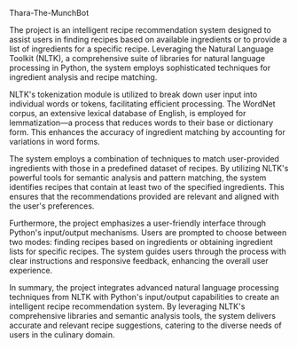 Thara-The-MunchBot

The project is an intelligent recipe recommendation system designed to assist users in finding recipes based on available ingredients or to provide a list of ingredients for a specific recipe. Leveraging the Natural Language Toolkit (NLTK), a comprehensive suite of libraries for natural language processing in Python, the system employs sophisticated techniques for ingredient analysis and recipe matching.

NLTK's tokenization module is utilized to break down user input into individual words or tokens, facilitating efficient processing. The WordNet corpus, an extensive lexical database of English, is employed for lemmatization—a process that reduces words to their base or dictionary form. This enhances the accuracy of ingredient matching by accounting for variations in word forms.

The system employs a combination of techniques to match user-provided ingredients with those in a predefined dataset of recipes. By utilizing NLTK's powerful tools for semantic analysis and pattern matching, the system identifies recipes that contain at least two of the specified ingredients. This ensures that the recommendations provided are relevant and aligned with the user's preferences.

Furthermore, the project emphasizes a user-friendly interface through Python's input/output mechanisms. Users are prompted to choose between two modes: finding recipes based on ingredients or obtaining ingredient lists for specific recipes. The system guides users through the process with clear instructions and responsive feedback, enhancing the overall user experience.

In summary, the project integrates advanced natural language processing techniques from NLTK with Python's input/output capabilities to create an intelligent recipe recommendation system. By leveraging NLTK's comprehensive libraries and semantic analysis tools, the system delivers accurate and relevant recipe suggestions, catering to the diverse needs of users in the culinary domain.





